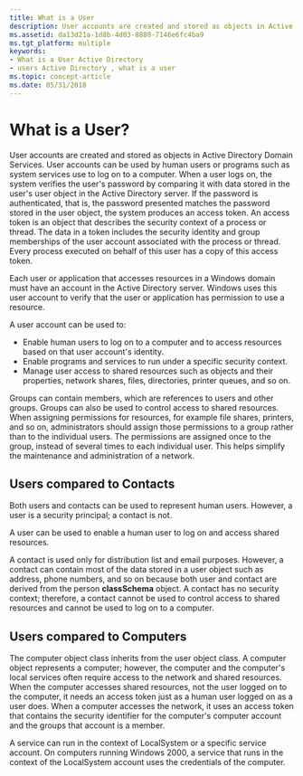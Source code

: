 ```yaml
---
title: What is a User
description: User accounts are created and stored as objects in Active Directory Domain Services.
ms.assetid: da13d21a-1d8b-4d03-8880-7146e6fc4ba9
ms.tgt_platform: multiple
keywords:
- What is a User Active Directory
- users Active Directory , what is a user
ms.topic: concept-article
ms.date: 05/31/2018
---
```


# What is a User?

User accounts are created and stored as objects in Active Directory Domain Services. User accounts can be used by human users or programs such as system services use to log on to a computer. When a user logs on, the system verifies the user's password by comparing it with data stored in the user's user object in the Active Directory server. If the password is authenticated, that is, the password presented matches the password stored in the user object, the system produces an access token. An access token is an object that describes the security context of a process or thread. The data in a token includes the security identity and group memberships of the user account associated with the process or thread. Every process executed on behalf of this user has a copy of this access token.

Each user or application that accesses resources in a Windows domain must have an account in the Active Directory server. Windows uses this user account to verify that the user or application has permission to use a resource.

A user account can be used to:

-   Enable human users to log on to a computer and to access resources based on that user account's identity.
-   Enable programs and services to run under a specific security context.
-   Manage user access to shared resources such as objects and their properties, network shares, files, directories, printer queues, and so on.

Groups can contain members, which are references to users and other groups. Groups can also be used to control access to shared resources. When assigning permissions for resources, for example file shares, printers, and so on, administrators should assign those permissions to a group rather than to the individual users. The permissions are assigned once to the group, instead of several times to each individual user. This helps simplify the maintenance and administration of a network.

## Users compared to Contacts

Both users and contacts can be used to represent human users. However, a user is a security principal; a contact is not.

A user can be used to enable a human user to log on and access shared resources.

A contact is used only for distribution list and email purposes. However, a contact can contain most of the data stored in a user object such as address, phone numbers, and so on because both user and contact are derived from the person **classSchema** object. A contact has no security context; therefore, a contact cannot be used to control access to shared resources and cannot be used to log on to a computer.

## Users compared to Computers

The computer object class inherits from the user object class. A computer object represents a computer; however, the computer and the computer's local services often require access to the network and shared resources. When the computer accesses shared resources, not the user logged on to the computer, it needs an access token just as a human user logged on as a user does. When a computer accesses the network, it uses an access token that contains the security identifier for the computer's computer account and the groups that account is a member.

A service can run in the context of LocalSystem or a specific service account. On computers running Windows 2000, a service that runs in the context of the LocalSystem account uses the credentials of the computer.

 

 




